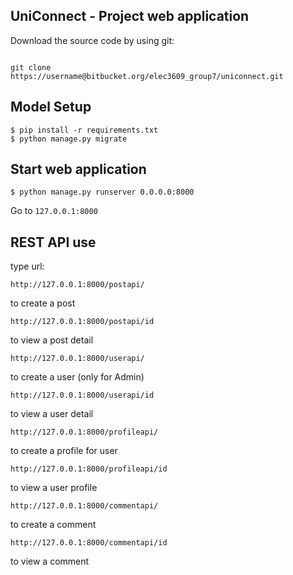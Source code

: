 ## UniConnect - Project web application


Download the source code by using git:

```

git clone https://username@bitbucket.org/elec3609_group7/uniconnect.git
```

## Model Setup

```
$ pip install -r requirements.txt
$ python manage.py migrate
```

## Start web application

```
$ python manage.py runserver 0.0.0.0:8000
```

Go to `127.0.0.1:8000`

## REST API use

type url:
```
http://127.0.0.1:8000/postapi/
```
to create a post

```
http://127.0.0.1:8000/postapi/id
```
to view a post detail

```
http://127.0.0.1:8000/userapi/
```
to create a user (only for Admin)

```
http://127.0.0.1:8000/userapi/id
```
to view a user detail

```
http://127.0.0.1:8000/profileapi/
```
to create a profile for user

```
http://127.0.0.1:8000/profileapi/id
```
to view a user profile

```
http://127.0.0.1:8000/commentapi/
```
to create a comment

```
http://127.0.0.1:8000/commentapi/id
```
to view a comment